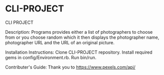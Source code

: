 # CLI-PROJECT
CLI PROJECT

Description:  Programs provides either a list of photographers to choose from or you choose random which it then displays the photographer name, photographer URL and the URL of an original picture.

Installation Instructions:  Clone CLI-PROJECT repository. Install required gems in config/Environment.rb. Run bin/run.

Contributer's Guide:  Thank you to https://www.pexels.com/api/
